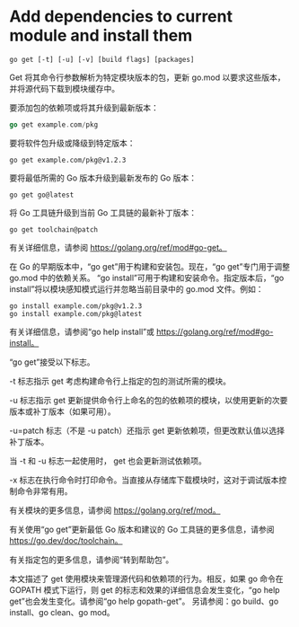 # Add dependencies to current module and install them

```shell
go get [-t] [-u] [-v] [build flags] [packages]
```

Get 将其命令行参数解析为特定模块版本的包，更新 go.mod 以要求这些版本，并将源代码下载到模块缓存中。

要添加包的依赖项或将其升级到最新版本：

```go
go get example.com/pkg
```

要将软件包升级或降级到特定版本：

```shell
go get example.com/pkg@v1.2.3
```

要将最低所需的 Go 版本升级到最新发布的 Go 版本：

```shell
go get go@latest
```

将 Go 工具链升级到当前 Go 工具链的最新补丁版本：

```shell
go get toolchain@patch
```

有关详细信息，请参阅 https://golang.org/ref/mod#go-get。

在 Go 的早期版本中，“go get”用于构建和安装包。现在，“go get”专门用于调整 go.mod 中的依赖关系。 “go install”可用于构建和安装命令。指定版本后，“go install”将以模块感知模式运行并忽略当前目录中的 go.mod 文件。例如：

```shell
go install example.com/pkg@v1.2.3
go install example.com/pkg@latest
```

有关详细信息，请参阅“go help install”或 https://golang.org/ref/mod#go-install。

“go get”接受以下标志。

-t 标志指示 get 考虑构建命令行上指定的包的测试所需的模块。

-u 标志指示 get 更新提供命令行上命名的包的依赖项的模块，以使用更新的次要版本或补丁版本（如果可用）。

-u=patch 标志（不是 -u patch）还指示 get 更新依赖项，但更改默认值以选择补丁版本。

当 -t 和 -u 标志一起使用时， get 也会更新测试依赖项。

-x 标志在执行命令时打印命令。当直接从存储库下载模块时，这对于调试版本控制命令非常有用。

有关模块的更多信息，请参阅 https://golang.org/ref/mod。

有关使用“go get”更新最低 Go 版本和建议的 Go 工具链的更多信息，请参阅 https://go.dev/doc/toolchain。

有关指定包的更多信息，请参阅“转到帮助包”。

本文描述了 get 使用模块来管理源代码和依赖项的行为。相反，如果 go 命令在 GOPATH 模式下运行，则 get 的标志和效果的详细信息会发生变化，“go help get”也会发生变化。请参阅“go help gopath-get”。
另请参阅：go build、go install、go clean、go mod。
